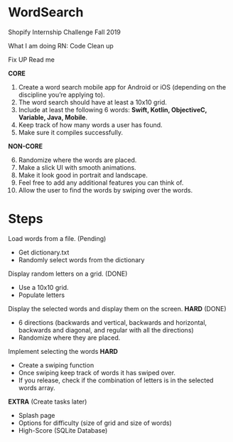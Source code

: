 # WordSearch

Shopify Internship Challenge Fall 2019

What I am doing RN: Code Clean up

Fix UP Read me

**CORE**

1. Create a word search mobile app for Android or iOS (depending on the discipline you’re applying to).
2. The word search should have at least a 10x10 grid.
3. Include at least the following 6 words: **Swift, Kotlin, ObjectiveC, Variable, Java, Mobile**. 
4. Keep track of how many words a user has found.
5. Make sure it compiles successfully.

**NON-CORE**

6. Randomize where the words are placed.
7. Make a slick UI with smooth animations.
8. Make it look good in portrait and landscape.
9. Feel free to add any additional features you can think of.
10. Allow the user to find the words by swiping over the words.

# Steps
Load words from a file. (Pending)
- Get dictionary.txt
- Randomly select words from the dictionary

Display random letters on a grid. (DONE)
- Use a 10x10 grid.
- Populate letters

Display the selected words and display them on the screen. **HARD** (DONE)
- 6 directions (backwards and vertical, backwards and horizontal, backwards and diagonal, and regular with all the directions)
- Randomize where they are placed.

Implement selecting the words **HARD**
- Create a swiping function
- Once swiping keep track of words it has swiped over.
- If you release, check if the combination of letters is in the selected words array.

**EXTRA** (Create tasks later)
- Splash page
- Options for difficulty (size of grid and size of words)
- High-Score (SQLite Database)
